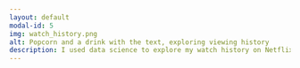 ```yaml
---
layout: default
modal-id: 5
img: watch_history.png
alt: Popcorn and a drink with the text, exploring viewing history
description: I used data science to explore my watch history on Netflix. I downloaded the data from Netflix, then formatted it into a usable state. I could then make a plot of the top 20 things I've watched. Future updates would be to add in data from other streaming services. The code can be seen <a href="https://www.kaggle.com/code/jamiedumayne/netflix-data/notebook"  target="_blank">Kaggle</a>.
---
```

